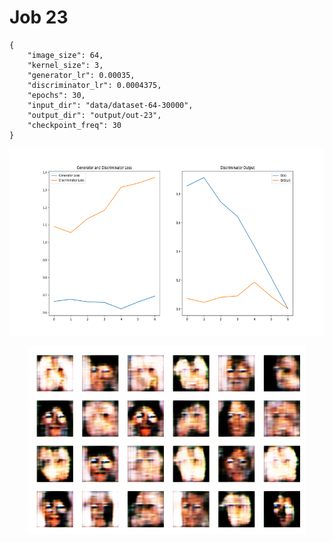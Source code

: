 
Job 23
======


```
{
    "image_size": 64,
    "kernel_size": 3,
    "generator_lr": 0.00035,
    "discriminator_lr": 0.0004375,
    "epochs": 30,
    "input_dir": "data/dataset-64-30000",
    "output_dir": "output/out-23",
    "checkpoint_freq": 30
}
```  
<p align="center">
    <img src="images/plot23.png" height="300"/>
</p>  
<p align="center">
    <img src="images/output23.png" height="300"/>
</p>